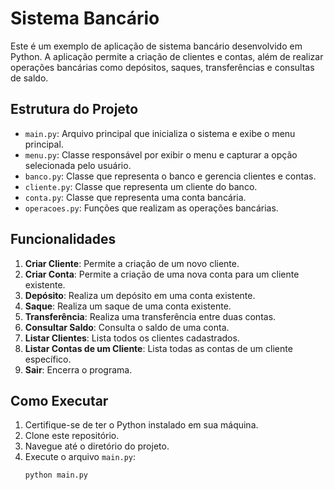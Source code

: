 # Sistema Bancário

Este é um exemplo de aplicação de sistema bancário desenvolvido em Python. A aplicação permite a criação de clientes e contas, além de realizar operações bancárias como depósitos, saques, transferências e consultas de saldo.

## Estrutura do Projeto

- `main.py`: Arquivo principal que inicializa o sistema e exibe o menu principal.
- `menu.py`: Classe responsável por exibir o menu e capturar a opção selecionada pelo usuário.
- `banco.py`: Classe que representa o banco e gerencia clientes e contas.
- `cliente.py`: Classe que representa um cliente do banco.
- `conta.py`: Classe que representa uma conta bancária.
- `operacoes.py`: Funções que realizam as operações bancárias.

## Funcionalidades

1. **Criar Cliente**: Permite a criação de um novo cliente.
2. **Criar Conta**: Permite a criação de uma nova conta para um cliente existente.
3. **Depósito**: Realiza um depósito em uma conta existente.
4. **Saque**: Realiza um saque de uma conta existente.
5. **Transferência**: Realiza uma transferência entre duas contas.
6. **Consultar Saldo**: Consulta o saldo de uma conta.
7. **Listar Clientes**: Lista todos os clientes cadastrados.
8. **Listar Contas de um Cliente**: Lista todas as contas de um cliente específico.
9. **Sair**: Encerra o programa.

## Como Executar

1. Certifique-se de ter o Python instalado em sua máquina.
2. Clone este repositório.
3. Navegue até o diretório do projeto.
4. Execute o arquivo `main.py`:
   ```sh
   python main.py